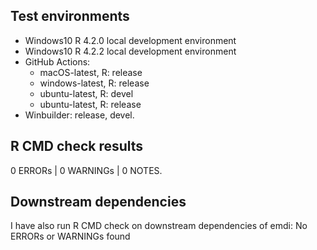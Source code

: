 ## Test environments
* Windows10 R 4.2.0 local development environment
* Windows10 R 4.2.2 local development environment
* GitHub Actions:
  * macOS-latest,  R: release
  * windows-latest, R: release
  * ubuntu-latest,   R: devel
  * ubuntu-latest,   R: release
* Winbuilder: release, devel.

## R CMD check results

0 ERRORs | 0 WARNINGs | 0 NOTES. 

## Downstream dependencies

I have also run R CMD check on downstream dependencies of emdi:
No ERRORs or WARNINGs found

